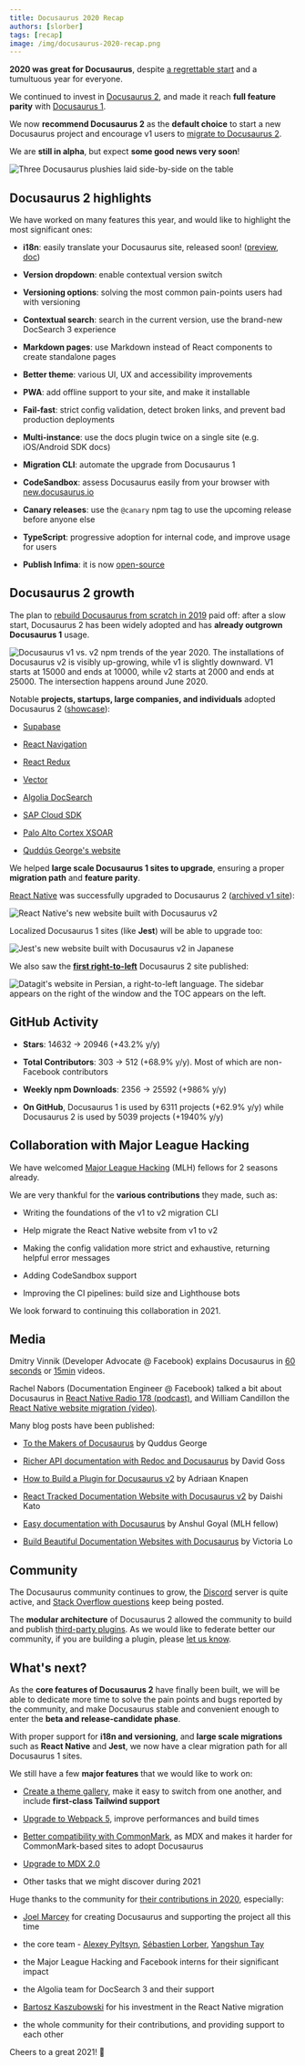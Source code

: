 ```yaml
---
title: Docusaurus 2020 Recap
authors: [slorber]
tags: [recap]
image: /img/docusaurus-2020-recap.png
---
```


**2020 was great for Docusaurus**, despite [a regrettable start](https://docusaurus.io/blog/2020/01/07/tribute-to-endi) and a tumultuous year for everyone.

We continued to invest in [Docusaurus 2](https://docusaurus.io/), and made it reach **full feature parity** with [Docusaurus 1](https://v1.docusaurus.io/).

We now **recommend Docusaurus 2** as the **default choice** to start a new Docusaurus project and encourage v1 users to [migrate to Docusaurus 2](https://docusaurus.io/docs/migration).

We are **still in alpha**, but expect **some good news very soon**!

![Three Docusaurus plushies laid side-by-side on the table](/img/blog/2020-recap/docusaurus-plushie-banner.jpeg)

<!--truncate-->

## Docusaurus 2 highlights

We have worked on many features this year, and would like to highlight the most significant ones:

- **i18n**: easily translate your Docusaurus site, released soon! ([preview](https://github.com/facebook/docusaurus/pull/3325), [doc](https://docusaurus.io/docs/next/i18n/introduction))

- **Version dropdown**: enable contextual version switch

- **Versioning options**: solving the most common pain-points users had with versioning

- **Contextual search**: search in the current version, use the brand-new DocSearch 3 experience

- **Markdown pages**: use Markdown instead of React components to create standalone pages

- **Better theme**: various UI, UX and accessibility improvements

- **PWA**: add offline support to your site, and make it installable

- **Fail-fast**: strict config validation, detect broken links, and prevent bad production deployments

- **Multi-instance**: use the docs plugin twice on a single site (e.g. iOS/Android SDK docs)

- **Migration CLI**: automate the upgrade from Docusaurus 1

- **CodeSandbox**: assess Docusaurus easily from your browser with [new.docusaurus.io](https://new.docusaurus.io/)

- **Canary releases**: use the `@canary` npm tag to use the upcoming release before anyone else

- **TypeScript**: progressive adoption for internal code, and improve usage for users

- **Publish Infima**: it is now [open-source](https://github.com/facebookincubator/infima)

## Docusaurus 2 growth

The plan to [rebuild Docusaurus from scratch in 2019](https://docusaurus.io/blog/2019/12/30/docusaurus-2019-recap) paid off: after a slow start, Docusaurus 2 has been widely adopted and has **already outgrown Docusaurus 1** usage.

![Docusaurus v1 vs. v2 npm trends of the year 2020. The installations of Docusaurus v2 is visibly up-growing, while v1 is slightly downward. V1 starts at 15000 and ends at 10000, while v2 starts at 2000 and ends at 25000. The intersection happens around June 2020.](/img/blog/2020-recap/docusaurus-npm-trends.png)

Notable **projects, startups, large companies, and individuals** adopted Docusaurus 2 ([showcase](https://docusaurus.io/showcase)):

- [Supabase](https://supabase.io)

- [React Navigation](https://reactnavigation.org)

- [React Redux](https://react-redux.js.org/)

- [Vector](https://vector.dev)

- [Algolia DocSearch](https://docsearch.algolia.com)

- [SAP Cloud SDK](https://sap.github.io/cloud-sdk)

- [Palo Alto Cortex XSOAR](https://xsoar.pan.dev)

- [Quddús George's website](https://portfoliosaurus.now.sh)

We helped **large scale Docusaurus 1 sites to upgrade**, ensuring a proper **migration path** and **feature parity**.

[React Native](https://reactnative.dev/) was successfully upgraded to Docusaurus 2 ([archived v1 site](http://archive.reactnative.dev/)):

![React Native's new website built with Docusaurus v2](/img/blog/2020-recap/react-native-screenshot.png)

Localized Docusaurus 1 sites (like **Jest**) will be able to upgrade too:

![Jest's new website built with Docusaurus v2 in Japanese](/img/blog/2020-recap/jest-screenshot.png)

We also saw the [**first right-to-left**](https://datagit.ir/) Docusaurus 2 site published:

![Datagit's website in Persian, a right-to-left language. The sidebar appears on the right of the window and the TOC appears on the left.](/img/blog/2020-recap/datagit-rtl-screenshot.png)

## GitHub Activity

- **Stars**: 14632 → 20946 (+43.2% y/y)

- **Total Contributors**: 303 → 512 (+68.9% y/y). Most of which are non-Facebook contributors

- **Weekly npm Downloads**: 2356 → 25592 (+986% y/y)

- **On GitHub**, Docusaurus 1 is used by 6311 projects (+62.9% y/y) while Docusaurus 2 is used by 5039 projects (+1940% y/y)

## Collaboration with Major League Hacking

We have welcomed [Major League Hacking](https://mlh.io/) (MLH) fellows for 2 seasons already.

We are very thankful for the **various contributions** they made, such as:

- Writing the foundations of the v1 to v2 migration CLI

- Help migrate the React Native website from v1 to v2

- Making the config validation more strict and exhaustive, returning helpful error messages

- Adding CodeSandbox support

- Improving the CI pipelines: build size and Lighthouse bots

We look forward to continuing this collaboration in 2021.

## Media

Dmitry Vinnik (Developer Advocate @ Facebook) explains Docusaurus in [60 seconds](https://www.youtube.com/watch?v=_An9EsKPhp0) or [15min](https://www.youtube.com/watch?v=Yhyx7otSksg) videos.

Rachel Nabors (Documentation Engineer @ Facebook) talked a bit about Docusaurus in [React Native Radio 178 (podcast)](https://reactnativeradio.com/episodes/178-documenting-react-native-with-rachel-nabors-gWxwySPl), and William Candillon the [React Native website migration (video)](https://www.youtube.com/watch?v=-zhjq2ECKq4).

Many blog posts have been published:

- [To the Makers of Docusaurus](https://portfoliosaurus.now.sh/blog/toTheMakers) by Quddus George

- [Richer API documentation with Redoc and Docusaurus](https://davidgoss.co/blog/api-documentation-redoc-docusaurus/) by David Goss

- [How to Build a Plugin for Docusaurus v2](https://aknapen.nl/blog/how-to-build-a-plugin-for-docusaurus-v2/) by Adriaan Knapen

- [React Tracked Documentation Website with Docusaurus v2](https://blog.axlight.com/posts/react-tracked-documentation-website-with-docusaurus-v2/) by Daishi Kato

- [Easy documentation with Docusaurus](https://blog.logrocket.com/easy-documentation-with-docusaurus/) by Anshul Goyal (MLH fellow)

- [Build Beautiful Documentation Websites with Docusaurus](https://lo-victoria.com/build-beautiful-documentation-websites-with-docusaurus) by Victoria Lo

## Community

The Docusaurus community continues to grow, the [Discord](https://discord.gg/docusaurus) server is quite active, and [Stack Overflow questions](https://stackoverflow.com/questions/tagged/docusaurus) keep being posted.

The **modular architecture** of Docusaurus 2 allowed the community to build and publish [third-party plugins](https://docusaurus.io/community/resources#community-plugins-). As we would like to federate better our community, if you are building a plugin, please [let us know](https://github.com/facebook/docusaurus/discussions/4025).

## What's next?

As the **core features of Docusaurus 2** have finally been built, we will be able to dedicate more time to solve the pain points and bugs reported by the community, and make Docusaurus stable and convenient enough to enter the **beta and release-candidate phase**.

With proper support for **i18n and versioning**, and **large scale migrations** such as **React Native** and **Jest**, we now have a clear migration path for all Docusaurus 1 sites.

We still have a few **major features** that we would like to work on:

- [Create a theme gallery](https://github.com/facebook/docusaurus/issues/3522), make it easy to switch from one another, and include **first-class Tailwind support**

- [Upgrade to Webpack 5](https://github.com/facebook/docusaurus/issues/4027), improve performances and build times

- [Better compatibility with CommonMark](https://github.com/facebook/docusaurus/issues/3018), as MDX and makes it harder for CommonMark-based sites to adopt Docusaurus

- [Upgrade to MDX 2.0](https://github.com/facebook/docusaurus/issues/4029)

- Other tasks that we might discover during 2021

Huge thanks to the community for [their contributions in 2020](https://github.com/facebook/docusaurus/graphs/contributors?from=2020-01-01\&to=2021-01-01\&type=c), especially:

- [Joel Marcey](https://github.com/JoelMarcey) for creating Docusaurus and supporting the project all this time

- the core team - [Alexey Pyltsyn](https://github.com/lex111), [Sébastien Lorber](https://sebastienlorber.com), [Yangshun Tay](https://twitter.com/yangshunz)

- the Major League Hacking and Facebook interns for their significant impact

- the Algolia team for DocSearch 3 and their support

- [Bartosz Kaszubowski](https://github.com/Simek) for his investment in the React Native migration

- the whole community for their contributions, and providing support to each other

Cheers to a great 2021! 🎉